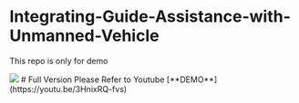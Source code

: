 # Integrating-Guide-Assistance-with-Unmanned-Vehicle
This repo is only for demo

  <img src='https://github.com/XALEX-123/Integrating-Guide-Assistance-with-Unmanned-Vehicle/blob/main/clip%20(1).gif' />
# Full Version Please Refer to Youtube
[**DEMO**](https://youtu.be/3HnixRQ-fvs)
